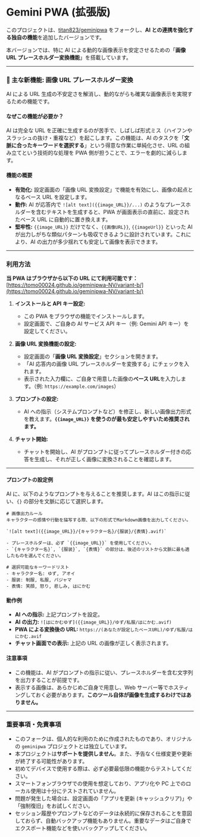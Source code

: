 # Gemini PWA (拡張版)

このプロジェクトは、[titan823/geminipwa](https://github.com/titan823/geminipwa) をフォークし、**AI との連携を強化する独自の機能**を追加したバージョンです。

本バージョンでは、特に AI による動的な画像表示を安定させるための「**画像 URL プレースホルダー変換機能**」を搭載しています。

---

### 🌟 主な新機能: 画像 URL プレースホルダー変換

AI による URL 生成の不安定さを解消し、動的ながらも確実な画像表示を実現するための機能です。

#### なぜこの機能が必要か？

AI は完全な URL を正確に生成するのが苦手で、しばしば形式ミス（ハイフンやスラッシュの抜け・重複など）を起こします。この機能は、AI のタスクを「**文脈に合ったキーワードを選択する**」という得意な作業に単純化させ、URL の組み立てという技術的な処理を PWA 側が担うことで、エラーを劇的に減らします。

#### 機能の概要

- **有効化:** 設定画面の「画像 URL 変換設定」で機能を有効にし、画像の起点となるベース URL を設定します。
- **動作:** AI が応答内で `![alt text]({{image_URL}}/...)` のようなプレースホルダーを含むテキストを生成すると、PWA が画面表示の直前に、設定されたベース URL に自動的に置き換えます。
- **堅牢性:** `{{image_URL}}` だけでなく、`{{画像URL}}`, `{{imageUrl}}` といった AI が出力しがちな類似パターンも吸収できるように設計されています。これにより、AI の出力が多少揺れても安定して画像を表示できます。

---

### 利用方法

**当 PWA はブラウザから以下の URL にて利用可能です：**
[https://tomo00024.github.io/geminipwa-NV/variant-b/](https://tomo00024.github.io/geminipwa-NV/variant-b/)

1.  **インストールと API キー設定:**

    - この PWA をブラウザの機能でインストールします。
    - 設定画面で、ご自身の AI サービス API キー（例: Gemini API キー）を設定してください。

2.  **画像 URL 変換機能の設定:**

    - 設定画面の「**画像 URL 変換設定**」セクションを開きます。
    - 「AI 応答内の画像 URL プレースホルダーを変換する」にチェックを入れます。
    - 表示された入力欄に、ご自身で用意した画像の**ベース URL**を入力します。（例: `https://example.com/images`）

3.  **プロンプトの設定:**

    - AI への指示（システムプロンプトなど）を修正し、新しい画像出力形式を教えます。**`{{image_URL}}` を使うのが最も安定しやすいため推奨されます。**

4.  **チャット開始:**
    - チャットを開始し、AI がプロンプトに従ってプレースホルダー付きの応答を生成し、それが正しく画像に変換されることを確認します。

---

#### プロンプトの設定例

AI に、以下のようなプロンプトを与えることを推奨します。AI はこの指示に従い、`{}` の部分を文脈に応じて選択します。

```
# 画像出力ルール
キャラクターの感情や行動を描写する際、以下の形式でMarkdown画像を出力してください。

`![alt text]({{image_URL}}/{キャラクター名}/{服装}/{表情}.avif)`

- プレースホルダーは、必ず `{{image_URL}}` を使用してください。
- `{キャラクター名}`, `{服装}`, `{表情}` の部分は、後述のリストから文脈に最も適したものを選んでください。

# 選択可能なキーワードリスト
- キャラクター名: ゆず, アオイ
- 服装: 制服, 私服, パジャマ
- 表情: 笑顔, 怒り, 悲しみ, はにかむ
```

#### 動作例

- **AI への指示:** 上記プロンプトを設定。
- **AI の出力:**
  `![はにかむゆず]({{image_URL}}/ゆず/私服/はにかむ.avif)`
- **PWA による変換後の URL:**
  `https://(あなたが設定したベースURL)/ゆず/私服/はにかむ.avif`
- **チャット画面での表示:**
  上記の URL の画像が正しく表示されます。

#### 注意事項

- この機能は、AI がプロンプトの指示に従い、プレースホルダーを含む文字列を出力することが前提です。
- 表示する画像は、あらかじめご自身で用意し、Web サーバー等でホスティングしておく必要があります。**このツール自体が画像を生成するわけではありません。**

---

### 重要事項・免責事項

- このフォークは、個人的な利用のために作成されたものであり、オリジナルの `geminipwa` プロジェクトとは独立しています。
- 本プロジェクトは**サポートを提供しません**。また、予告なく仕様変更や更新が終了する可能性があります。
- 初めてデバイスで使用する際は、必ず必要最低限の機能からテストしてください。
- スマートフォンブラウザでの使用を想定しており、アプリ化や PC 上でのローカル使用は十分にテストされていません。
- 問題が発生した場合は、設定画面の「アプリを更新 (キャッシュクリア)」や「強制復旧」をお試しください。
- セッション履歴やプロンプトなどのデータは永続的に保存されることを意図しておらず、自動バックアップ機能もありません。重要なデータはご自身でエクスポート機能などを使いバックアップしてください。
